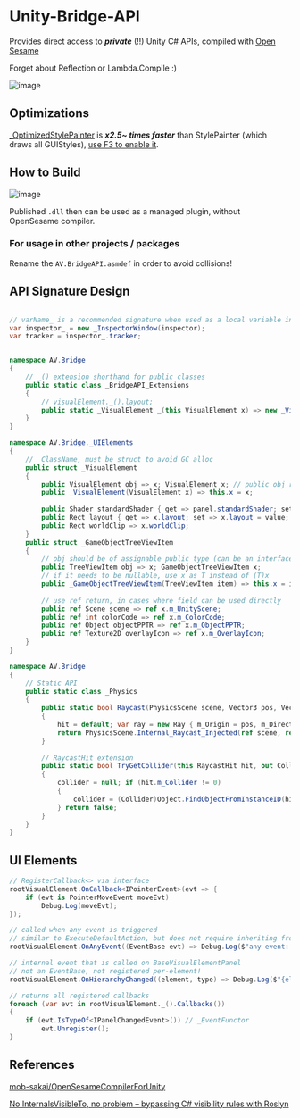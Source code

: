 # Unity-Bridge-API
Provides direct access to ***private*** (!!) Unity C# APIs, compiled with [Open Sesame](https://github.com/mob-sakai/OpenSesameCompilerForUnity)

Forget about Reflection or Lambda.Compile :)

![image](https://user-images.githubusercontent.com/29812914/143566401-65120fa8-2aaf-4e13-9edc-e6ac257d0969.png)

## Optimizations
[_OptimizedStylePainter](Assets/Bridge%20API/Editor/_OptimizedStylePainter.cs) is ___x2.5~ times faster___ than StylePainter (which draws all GUIStyles), 
[use F3 to enable it](Assets/Tests/StylePainterTest.cs).


## How to Build

![image](https://user-images.githubusercontent.com/29812914/143575401-cde3047e-1f8b-4a61-ad4f-d4bdadac5072.png)

Published `.dll` then can be used as a managed plugin, without OpenSesame compiler.
### For usage in other projects / packages
Rename the `AV.BridgeAPI.asmdef` in order to avoid collisions!


## API Signature Design
``` csharp

// varName_ is a recommended signature when used as a local variable in user scripts
var inspector_ = new _InspectorWindow(inspector);
var tracker = inspector_.tracker;


namespace AV.Bridge
{
    // _() extension shorthand for public classes
    public static class _BridgeAPI_Extensions
    {
        // visualElement._().layout;
        public static _VisualElement _(this VisualElement x) => new _VisualElement(x);
    }
}

namespace AV.Bridge._UIElements
{
    // _ClassName, must be struct to avoid GC alloc
    public struct _VisualElement
    {
        public VisualElement obj => x; VisualElement x; // public obj reference for later usage
        public _VisualElement(VisualElement x) => this.x = x;
    
        public Shader standardShader { get => panel.standardShader; set => panel.standardShader = value; } 
        public Rect layout { get => x.layout; set => x.layout = value; }
        public Rect worldClip => x.worldClip;
    }
    public struct _GameObjectTreeViewItem
    {
        // obj should be of assignable public type (can be an interface), or just object
        public TreeViewItem obj => x; GameObjectTreeViewItem x;
        // if it needs to be nullable, use x as T instead of (T)x
        public _GameObjectTreeViewItem(TreeViewItem item) => this.x = item as GameObjectTreeViewItem;
        
        // use ref return, in cases where field can be used directly
        public ref Scene scene => ref x.m_UnityScene;
        public ref int colorCode => ref x.m_ColorCode;
        public ref Object objectPPTR => ref x.m_ObjectPPTR;
        public ref Texture2D overlayIcon => ref x.m_OverlayIcon;
    }
}

namespace AV.Bridge
{
    // Static API
    public static class _Physics
    {
        public static bool Raycast(PhysicsScene scene, Vector3 pos, Vector3 dir, out RaycastHit hit, float maxDistance, int layerMask)
        {
            hit = default; var ray = new Ray { m_Origin = pos, m_Direction = dir };
            return PhysicsScene.Internal_Raycast_Injected(ref scene, ref ray, maxDistance, ref hit, layerMask, QueryTriggerInteraction.UseGlobal);
        }
        
        // RaycastHit extension
        public static bool TryGetCollider(this RaycastHit hit, out Collider collider)
        {
            collider = null; if (hit.m_Collider != 0)
            {
                collider = (Collider)Object.FindObjectFromInstanceID(hit.m_Collider); return true;
            } return false;
        }
    }
}
```

## UI Elements
``` csharp
// RegisterCallback<> via interface
rootVisualElement.OnCallback<IPointerEvent>(evt => {
    if (evt is PointerMoveEvent moveEvt)
        Debug.Log(moveEvt);
});

// called when any event is triggered
// similar to ExecuteDefaultAction, but does not require inheriting from class
rootVisualElement.OnAnyEvent((EventBase evt) => Debug.Log($"any event: {evt}"));

// internal event that is called on BaseVisualElementPanel
// not an EventBase, not registered per-element!
rootVisualElement.OnHierarchyChanged((element, type) => Debug.Log($"{element} {type}"));

// returns all registered callbacks
foreach (var evt in rootVisualElement._().Callbacks())
{
    if (evt.IsTypeOf<IPanelChangedEvent>()) // _EventFunctor
        evt.Unregister();
}
```


## References
[mob-sakai/OpenSesameCompilerForUnity](https://github.com/mob-sakai/OpenSesameCompilerForUnity)

[No InternalsVisibleTo, no problem – bypassing C# visibility rules with Roslyn](https://www.strathweb.com/2018/10/no-internalvisibleto-no-problem-bypassing-c-visibility-rules-with-roslyn/)
